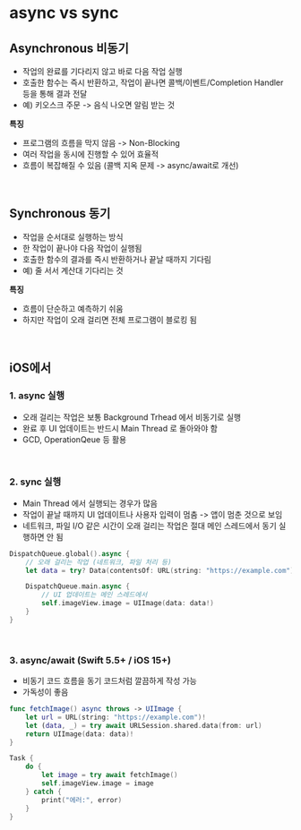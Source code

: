 # async vs sync


## Asynchronous 비동기
- 작업의 완료를 기다리지 않고 바로 다음 작업 실행
- 호출한 함수는 즉시 반환하고, 작업이 끝나면 콜백/이벤트/Completion Handler 등을 통해 결과 전달
- 예) 키오스크 주문 -> 음식 나오면 알림 받는 것

**특징**
- 프로그램의 흐름을 막지 않음 -> Non-Blocking
- 여러 작업을 동시에 진행할 수 있어 효율적
- 흐름이 복잡해질 수 있음 (콜백 지옥 문제 -> async/await로 개선)

</br>

## Synchronous 동기
- 작업을 순서대로 실행하는 방식
- 한 작업이 끝나야 다음 작업이 실행됨
- 호출한 함수의 결과를 즉시 반환하거나 끝날 때까지 기다림
- 예) 줄 서서 계산대 기다리는 것

**특징**
- 흐름이 단순하고 예측하기 쉬움
- 하지만 작업이 오래 걸리면 전체 프로그램이 블로킹 됨



</br>


## iOS에서 
### 1. async 실행
- 오래 걸리는 작업은 보통 Background Trhead 에서 비동기로 실행
- 완료 후 UI 업데이트는 반드시 Main Thread 로 돌아와야 함
- GCD, OperationQeue 등 활용

</br>

### 2. sync 실행
- Main Thread 에서 실행되는 경우가 많음
- 작업이 끝날 때까지 UI 업데이트나 사용자 입력이 멈춤 -> 앱이 멈춘 것으로 보임
- 네트워크, 파일 I/O 같은 시간이 오래 걸리는 작업은 절대 메인 스레드에서 동기 실행하면 안 됨
```swift
DispatchQueue.global().async {
    // 오래 걸리는 작업 (네트워크, 파일 처리 등)
    let data = try? Data(contentsOf: URL(string: "https://example.com")!)

    DispatchQueue.main.async {
        // UI 업데이트는 메인 스레드에서
        self.imageView.image = UIImage(data: data!)
    }
}
```

</br>

### 3. async/await (Swift 5.5+ / iOS 15+)
- 비동기 코드 흐름을 동기 코드처럼 깔끔하게 작성 가능
- 가독성이 좋음
```swift
func fetchImage() async throws -> UIImage {
    let url = URL(string: "https://example.com")!
    let (data, _) = try await URLSession.shared.data(from: url)
    return UIImage(data: data)!
}

Task {
    do {
        let image = try await fetchImage()
        self.imageView.image = image
    } catch {
        print("에러:", error)
    }
}
```
